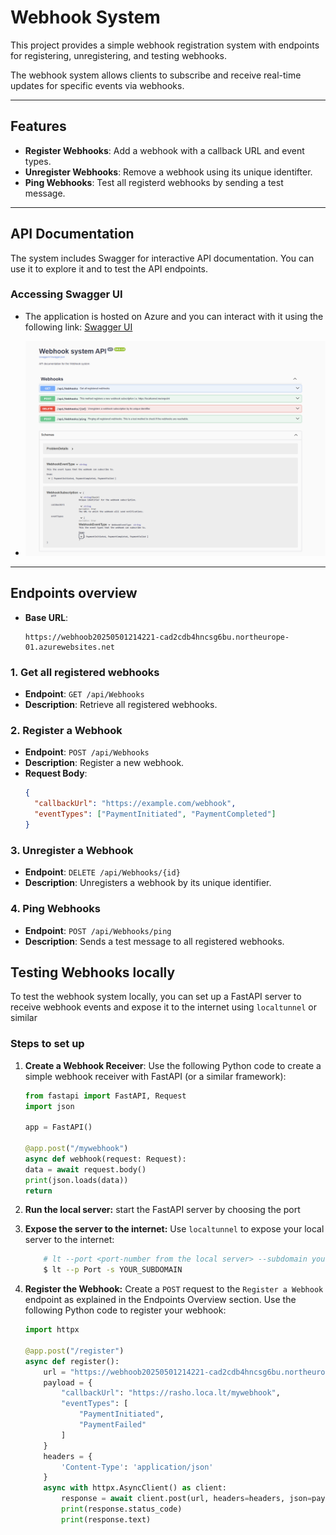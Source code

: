 # Webhook System

This project provides a simple webhook registration system with endpoints for registering, unregistering, and testing webhooks.

The webhook system allows clients to subscribe and receive real-time updates for specific events via webhooks.

---

## Features
- **Register Webhooks**: Add a webhook with a callback URL and event types.
- **Unregister Webhooks**: Remove a webhook using its unique identifter.
- **Ping Webhooks**: Test all registerd webhooks by sending a test message.

---

## API Documentation
The system includes Swagger for interactive API documentation. You can use it to explore it and to test the API endpoints.

### Accessing Swagger UI
- The application is hosted on Azure and you can interact with it using the following link: [Swagger UI](https://webhoob20250501214221-cad2cdb4hncsg6bu.northeurope-01.azurewebsites.net/index.html) 

- ![Swagger UI](imgs/webhook-swagger.png)

---

## Endpoints overview
- **Base URL**: 
    ```URL
    https://webhoob20250501214221-cad2cdb4hncsg6bu.northeurope-01.azurewebsites.net
    ```

### 1. Get all registered webhooks
- **Endpoint**: `GET /api/Webhooks`
- **Description**: Retrieve all registered webhooks.

### 2. Register a Webhook
- **Endpoint**: `POST /api/Webhooks`
- **Description**: Register a new webhook.
- **Request Body**:
  ```json
  {
    "callbackUrl": "https://example.com/webhook",
    "eventTypes": ["PaymentInitiated", "PaymentCompleted"]
  }

### 3. Unregister a Webhook
- **Endpoint**: `DELETE /api/Webhooks/{id}`
- **Description**:  Unregisters a webhook by its unique identifier.

### 4. Ping Webhooks
- **Endpoint**: `POST /api/Webhooks/ping`
- **Description**:  Sends a test message to all registered webhooks.


## Testing Webhooks locally

To test the webhook system locally, you can set up a FastAPI server to receive webhook events and expose it to the internet using `localtunnel` or similar

### Steps to set up

1. **Create a Webhook Receiver**:
   Use the following Python code to create a simple webhook receiver with FastAPI (or a similar framework):


    ```python
    from fastapi import FastAPI, Request
    import json

    app = FastAPI()

    @app.post("/mywebhook")
    async def webhook(request: Request):
    data = await request.body()
    print(json.loads(data))
    return
    ```
2. **Run the local server:** start the FastAPI server by choosing  the port

3. **Expose the server to the internet:** Use `localtunnel` to expose your local server to the internet:
    ``` bash
        # lt --port <port-number from the local server> --subdomain your subdomain name
        $ lt --p Port -s YOUR_SUBDOMAIN 
    ```
4. **Register the Webhook:** Create a ``POST`` request to the ``Register a Webhook`` endpoint as explained in the Endpoints Overview section. Use the following Python code to register your webhook:

    ```python
    import httpx

    @app.post("/register")
    async def register():
        url = "https://webhoob20250501214221-cad2cdb4hncsg6bu.northeurope-01.azurewebsites.net/api/Webhooks"
        payload = {
            "callbackUrl": "https://rasho.loca.lt/mywebhook",
            "eventTypes": [
                "PaymentInitiated",
                "PaymentFailed"
            ]
        }        
        headers = {
            'Content-Type': 'application/json'
        }
        async with httpx.AsyncClient() as client:
            response = await client.post(url, headers=headers, json=payload)
            print(response.status_code)
            print(response.text)
    ```

